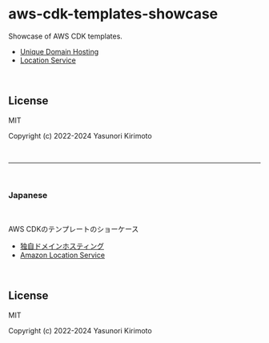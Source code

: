# aws-cdk-templates-showcase

Showcase of AWS CDK templates.

- [Unique Domain Hosting](https://github.com/dayjournal/aws-cdk-templates-showcase/tree/main/unique-domain-hosting)  
- [Location Service](https://github.com/dayjournal/aws-cdk-templates-showcase/tree/main/location-service)  

<br>

## License

MIT

Copyright (c) 2022-2024 Yasunori Kirimoto

<br>

---

<br>

### Japanese

<br>

AWS CDKのテンプレートのショーケース

- [独自ドメインホスティング](https://github.com/dayjournal/aws-cdk-templates-showcase/tree/main/unique-domain-hosting)  
- [Amazon Location Service](https://github.com/dayjournal/aws-cdk-templates-showcase/tree/main/location-service)  

<br>

## License

MIT

Copyright (c) 2022-2024 Yasunori Kirimoto

<br>
